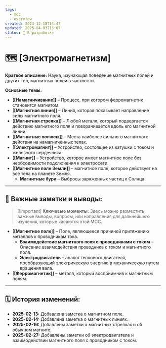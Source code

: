 ```yaml
---
tags:
  - moc
  - overview
created: 2024-12-18T14:47
updated: 2025-04-03T16:07
status: 🚧 В разработке
---
```


# 🗺️ **[Электромагнетизм]**

**Краткое описание:**  Наука, изучающая поведение магнитных полей и других тел, магнитных полей в частности.

**Основные темы:**

- **[[Намагничивание]]** – Процесс, при котором ферромагнетик становится магнитом.
- **[[Магнитная линия]]**  – Линия, которая показывает направление силы магнитного поля.
- **[[Магнитная стрелка]]** – Любой металл, который подвергается действию магнитного поля и поворачивается вдоль его магнитной линии.
- **[[Магнитные полюсы]]** – Места наиболее сильного магнитного действия на намагниченных телах.
- **[[Электромагнит]]** – Устройство, состоящее из катушки с током и железного сердечника.
- **[[Магнит]]** – Устройство, которое имеет магнитное поле без необходимости подключения к электросети.
- **[[Магнитное поле Земли]]** – магнитное поле, которое действует на все тела на планете Земля.
	- **Магнитные бури** – Выбросы заряженных частиц к Солнца. 

---

## 📌 **Важные заметки и выводы:**

> [!important] **Ключевые моменты:** Здесь можно разместить важные выводы, вопросы, или направления для дальнейшего изучения, которые касаются этой MOC.

- **[[Магнитное поле]]** – Поле, являющееся причиной притяжению металлов к проводникам тока.
	- **Взаимодействие магнитного поля с проводниками с током** – Описание взаимодействия проводника с током и магнитного поля. 
	- **Электродвигатель** – аналог теплового двигателя, преобразующий электрическую энергию в механическую путем вращения вала.
- **[[Ферромагнетик]]** – металл, который восприимчив к магнитным полям.

---

## 🗓️ **История изменений:**

- **2025-02-13:**  Добавлена заметка о магнитном поле.
- **2025-02-14:**  Добавлена заметка о магнитных линиях.
- **2025-02-16:** Добавлены заметки о магнитных стрелках и об обычном магните.
- **2025-02-27:** Добавлены заметки об электродвигателе и взаимодействии магнитного поля с проводником с током.